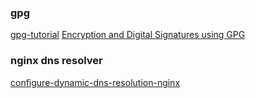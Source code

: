 
### gpg

[gpg-tutorial](https://www.devdungeon.com/content/gpg-tutorial)
[Encryption and Digital Signatures using GPG](https://cran.r-project.org/web/packages/gpg/vignettes/intro.html)


### nginx dns resolver

[configure-dynamic-dns-resolution-nginx](https://docs.wallarm.com/admin-en/configure-dynamic-dns-resolution-nginx/)